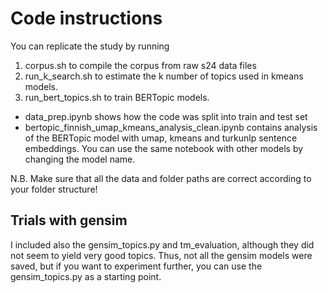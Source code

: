 # Code instructions
You can replicate the study by running
1) corpus.sh to compile the corpus from raw s24 data files
2) run_k_search.sh to estimate the k number of topics used in kmeans models.
3) run_bert_topics.sh to train BERTopic models.


- data_prep.ipynb shows how the code was split into train and test set
- bertopic_finnish_umap_kmeans_analysis_clean.ipynb contains analysis of the BERTopic model with umap, kmeans and turkunlp sentence embeddings. You can use the same notebook with other models by changing the model name.

N.B. Make sure that all the data and folder paths are correct according to your folder structure!



## Trials with gensim
I included also the gensim_topics.py and tm_evaluation, although they did not seem to yield very good topics. Thus, not all the gensim models were saved, but if you want to experiment further, you can use the gensim_topics.py as a starting point.
